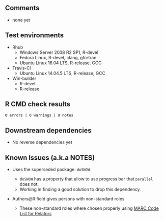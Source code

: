 ## Comments

* none yet

## Test environments
* Rhub
  * Windows Server 2008 R2 SP1, R-devel
  * Fedora Linux, R-devel, clang, gfortran
  * Ubuntu Linux 16.04 LTS, R-release, GCC
* Travis-CI
  * Ubuntu Linux 14.04.5 LTS, R-release, GCC
* Win-builder
  * R-devel
  * R-release

## R CMD check results

`0 errors | 0 warnings | 0 notes`

## Downstream dependencies

* No reverse dependencies yet

## Known Issues (a.k.a NOTES)

* Uses the superseded package: `doSNOW`
  * `doSNOW` has a property that allow to use progress bar that `parallel` does not.
  * Working in finding a good solution to drop this dependency.

* Authors@R field gives persons with non-standard roles
  * These non-standard roles where chosen properly using [MARC Code List for Relators](https://www.loc.gov/marc/relators/relaterm.html)
